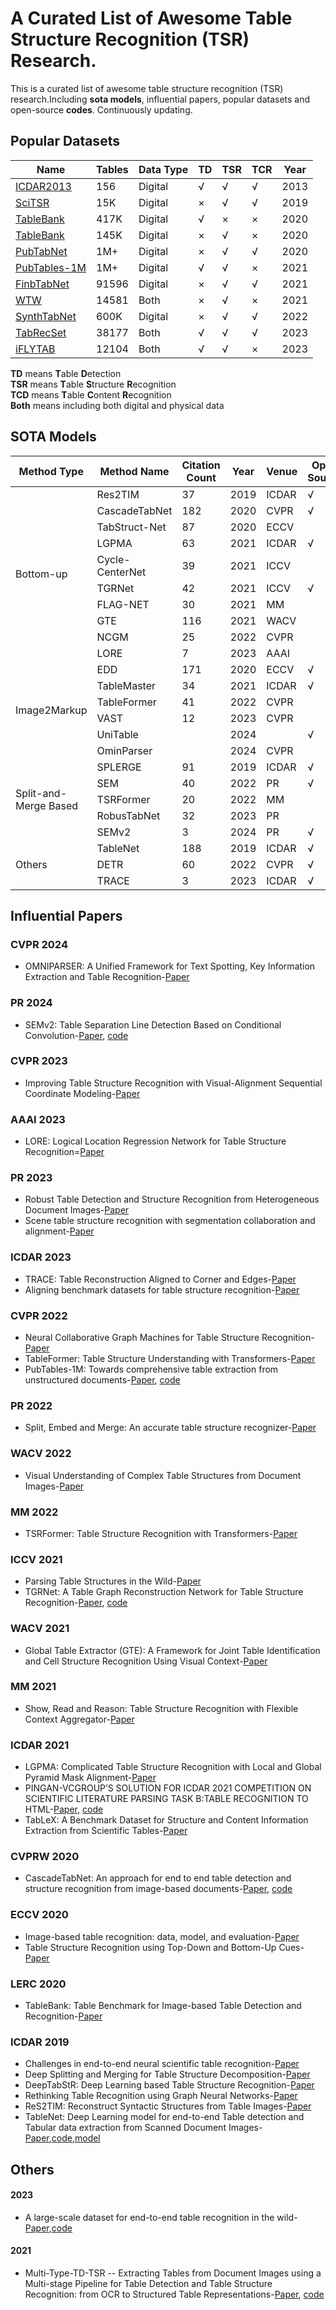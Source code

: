 # A Curated List of Awesome Table Structure Recognition (TSR) Research.  
 This is a curated list of awesome table structure recognition (TSR) research.Including **sota models**, influential papers, popular datasets and open-source **codes**. Continuously updating.
## Popular Datasets
|  Name      | Tables | Data Type | TD |  TSR | TCR |  Year|
|  ----      | ----    | ---- | ---- | ---- | ---- |  ----|
| [ICDAR2013](https://paperswithcode.com/dataset/icdar-2013)                       | 156   | Digital | √ | √ | √ |2013|
| [SciTSR](https://github.com/Academic-Hammer/SciTSR)                              | 15K   | Digital | × | √ | √ |2019|
| [TableBank](https://doc-analysis.github.io/tablebank-page/)                      | 417K  | Digital | √ | × | × |2020|
| [TableBank](https://doc-analysis.github.io/tablebank-page/)                      | 145K  | Digital | × | √ | × |2020|
| [PubTabNet](https://github.com/ibm-aur-nlp/PubTabNet)                            | 1M+   | Digital | × | √ | √ |2020|
| [PubTables-1M](https://github.com/microsoft/table-transformer?tab=readme-ov-file)| 1M+   | Digital | √ | √ | × |2021|
| [FinbTabNet](https://developer.ibm.com/exchanges/data/all/fintabnet/)            | 91596 | Digital | × | √ | √ |2021|
| [WTW](https://github.com/wangwen-whu/WTW-Dataset)                                | 14581 | Both    | × | √ | × |2021|  
| [SynthTabNet](https://github.com/IBM/SynthTabNet)                                | 600K  | Digital | × | √ | √ |2022|
| [TabRecSet](https://github.com/MaxKinny/TabRecSet)                               | 38177 | Both    | √ | √ | √ |2023|
| [iFLYTAB](https://github.com/ZZR8066/SEMv2?tab=readme-ov-file)                   | 12104 | Both    | √ | √ | × |2023|

**TD** means **T**able **D**etection  
**TSR** means **T**able **S**tructure **R**ecognition  
**TCD** means **T**able **C**ontent **R**ecognition  
**Both** means including both digital and physical data 
## SOTA Models 
<table class="tg">
<thead>
  <tr>
    <th class="tg-yi8c">Method Type</th>
    <th class="tg-yi8c">Method Name</th>
    <th class="tg-yi8c">Citation Count</th>
    <th class="tg-yi8c">Year</th>
    <th class="tg-yi8c">Venue</th>
    <th class="tg-z3bf">Open Source</th>
  </tr>
</thead>
<tbody>
  <tr>
    <td class="tg-mdwb" rowspan="10">Bottom-up</td>
    <td class="tg-mdwb">Res2TIM</td>
    <td class="tg-mdwb">37</td>
    <td class="tg-mdwb">2019</td>
    <td class="tg-mdwb">ICDAR</td>
    <td class="tg-f8mc">√</td>
  </tr>
  <tr>
    <td class="tg-mdwb">CascadeTabNet</td>
    <td class="tg-mdwb">182</td>
    <td class="tg-mdwb">2020</td>
    <td class="tg-3wrp">CVPR</td>
    <td class="tg-f8mc">√</td>
  </tr>
  <tr>
    <td class="tg-mdwb">TabStruct-Net</td>
    <td class="tg-mdwb">87</td>
    <td class="tg-mdwb">2020</td>
    <td class="tg-3wrp">ECCV</td>
    <td class="tg-f8mc"></td>
  </tr>
  <tr>
    <td class="tg-f8mc">LGPMA</td>
    <td class="tg-f8mc">63</td>
    <td class="tg-f8mc">2021</td>
    <td class="tg-eav8">ICDAR</td>
    <td class="tg-f8mc">√</td>
  </tr>
  <tr>
    <td class="tg-f8mc">Cycle-CenterNet</td>
    <td class="tg-f8mc">39</td>
    <td class="tg-f8mc">2021</td>
    <td class="tg-eav8">ICCV</td>
    <td class="tg-f8mc"></td>
  </tr>
  <tr>
    <td class="tg-f8mc">TGRNet</td>
    <td class="tg-f8mc">42</td>
    <td class="tg-f8mc">2021</td>
    <td class="tg-f8mc">ICCV</td>
    <td class="tg-f8mc">√</td>
  </tr>
  <tr>
    <td class="tg-f8mc">FLAG-NET</td>
    <td class="tg-f8mc">30</td>
    <td class="tg-f8mc">2021</td>
    <td class="tg-eav8">MM</td>
    <td class="tg-f8mc"></td>
  </tr>
  <tr>
    <td class="tg-f8mc">GTE</td>
    <td class="tg-f8mc">116</td>
    <td class="tg-f8mc">2021</td>
    <td class="tg-eav8">WACV</td>
    <td class="tg-f8mc"></td>
  </tr>
  <tr>
    <td class="tg-f8mc">NCGM</td>
    <td class="tg-f8mc">25</td>
    <td class="tg-f8mc">2022</td>
    <td class="tg-f8mc">CVPR</td>
    <td class="tg-f8mc"></td>
  </tr>
  <tr>
    <td class="tg-f8mc">LORE</td>
    <td class="tg-f8mc">7</td>
    <td class="tg-f8mc">2023</td>
    <td class="tg-f8mc">AAAI</td>
    <td class="tg-f8mc"></td>
  </tr>
  <tr>
    <td class="tg-f8mc" rowspan="6">Image2Markup</td>
    <td class="tg-f8mc">EDD</td>
    <td class="tg-f8mc">171</td>
    <td class="tg-f8mc">2020</td>
    <td class="tg-f8mc">ECCV</td>
    <td class="tg-f8mc">√</td>
  </tr>
  <tr>
    <td class="tg-f8mc">TableMaster</td>
    <td class="tg-f8mc">34</td>
    <td class="tg-f8mc">2021</td>
    <td class="tg-eav8">ICDAR</td>
    <td class="tg-f8mc">√</td>
  </tr>
  <tr>
    <td class="tg-f8mc">TableFormer</td>
    <td class="tg-f8mc">41</td>
    <td class="tg-f8mc">2022</td>
    <td class="tg-f8mc">CVPR</td>
    <td class="tg-f8mc"></td>
  </tr>
  <tr>
    <td class="tg-f8mc">VAST</td>
    <td class="tg-f8mc">12</td>
    <td class="tg-f8mc">2023</td>
    <td class="tg-f8mc">CVPR</td>
    <td class="tg-f8mc"></td>
  </tr>
  <tr>
    <td class="tg-f8mc">UniTable</td>
    <td class="tg-f8mc"></td>
    <td class="tg-f8mc">2024</td>
    <td class="tg-f8mc"></td>
    <td class="tg-f8mc">√</td>
  </tr>
  <tr>
    <td class="tg-f8mc">OminParser</td>
    <td class="tg-f8mc"></td>
    <td class="tg-f8mc">2024</td>
    <td class="tg-f8mc">CVPR</td>
    <td class="tg-f8mc"></td>
  </tr>
  <tr>
    <td class="tg-f8mc" rowspan="5">Split-and-Merge Based</td>
    <td class="tg-f8mc">SPLERGE</td>
    <td class="tg-f8mc">91</td>
    <td class="tg-f8mc">2019</td>
    <td class="tg-eav8">ICDAR</td>
    <td class="tg-f8mc">√</td>
  </tr>
  <tr>
    <td class="tg-f8mc">SEM</td>
    <td class="tg-f8mc">40</td>
    <td class="tg-f8mc">2022</td>
    <td class="tg-eav8">PR</td>
    <td class="tg-f8mc">√</td>
  </tr>
  <tr>
    <td class="tg-f8mc">TSRFormer</td>
    <td class="tg-f8mc">20</td>
    <td class="tg-f8mc">2022</td>
    <td class="tg-f8mc">MM</td>
    <td class="tg-f8mc"></td>
  </tr>
  <tr>
    <td class="tg-f8mc">RobusTabNet</td>
    <td class="tg-f8mc">32</td>
    <td class="tg-f8mc">2023</td>
    <td class="tg-f8mc">PR</td>
    <td class="tg-f8mc"></td>
  </tr>
  <tr>
    <td class="tg-f8mc">SEMv2</td>
    <td class="tg-f8mc">3</td>
    <td class="tg-f8mc">2024</td>
    <td class="tg-eav8">PR</td>
    <td class="tg-f8mc">√</td>
  </tr>
  <tr>
    <td class="tg-f8mc" rowspan="3">Others</td>
    <td class="tg-f8mc">TableNet</td>
    <td class="tg-f8mc">188</td>
    <td class="tg-f8mc">2019</td>
    <td class="tg-f8mc">ICDAR</td>
    <td class="tg-f8mc">√</td>
  </tr>
  <tr>
    <td class="tg-f8mc">DETR</td>
    <td class="tg-f8mc">60</td>
    <td class="tg-f8mc">2022</td>
    <td class="tg-f8mc">CVPR</td>
    <td class="tg-f8mc">√</td>
  </tr>
  <tr>
    <td class="tg-f8mc">TRACE</td>
    <td class="tg-f8mc">3</td>
    <td class="tg-f8mc">2023</td>
    <td class="tg-f8mc">ICDAR</td>
    <td class="tg-f8mc">√</td>
  </tr>
</tbody>
</table>


## Influential Papers  
### CVPR 2024 
 + OMNIPARSER: A Unified Framework for Text Spotting, Key Information Extraction and Table Recognition-[Paper]([https://www.semanticscholar.org/paper/SEMv2%3A-Table-Separation-Line-Detection-Based-on-Zhang-Hu/c78daabab3666d08d945098bc462f882b78803fd](https://arxiv.org/abs/2403.19128))
### PR 2024 
 + SEMv2: Table Separation Line Detection Based on Conditional Convolution-[Paper](https://www.semanticscholar.org/paper/SEMv2%3A-Table-Separation-Line-Detection-Based-on-Zhang-Hu/c78daabab3666d08d945098bc462f882b78803fd),
    [code](https://github.com/ZZR8066/SEMv2) 
### CVPR 2023  
  + Improving Table Structure Recognition with Visual-Alignment Sequential Coordinate Modeling-[Paper](https://openaccess.thecvf.com/content/CVPR2023/papers/Huang_Improving_Table_Structure_Recognition_With_Visual-Alignment_Sequential_Coordinate_Modeling_CVPR_2023_paper.pdf)
### AAAI 2023  
  + LORE: Logical Location Regression Network for Table Structure Recognition=[Paper](https://ojs.aaai.org/index.php/AAAI/article/view/25402/25174)
### PR 2023  
  + Robust Table Detection and Structure Recognition from Heterogeneous Document Images-[Paper](https://www.sciencedirect.com/science/article/abs/pii/S0031320322004861)
  + Scene table structure recognition with segmentation collaboration and alignment-[Paper](https://www.sciencedirect.com/science/article/abs/pii/S0167865522003828?via%3Dihub)
### ICDAR 2023  
  + TRACE: Table Reconstruction Aligned to Corner and Edges-[Paper](https://link.springer.com/chapter/10.1007/978-3-031-41734-4_29)
  + Aligning benchmark datasets for table structure recognition-[Paper](https://link.springer.com/chapter/10.1007/978-3-031-41734-4_23)
### CVPR 2022
  + Neural Collaborative Graph Machines for Table Structure Recognition-[Paper](https://openaccess.thecvf.com/content/CVPR2022/papers/Liu_Neural_Collaborative_Graph_Machines_for_Table_Structure_Recognition_CVPR_2022_paper.pdf)
  + TableFormer: Table Structure Understanding with Transformers-[Paper](https://openaccess.thecvf.com/content/CVPR2022/papers/Nassar_TableFormer_Table_Structure_Understanding_With_Transformers_CVPR_2022_paper.pdf)
  + PubTables-1M: Towards comprehensive table extraction from unstructured documents-[Paper](https://openaccess.thecvf.com/content/CVPR2022/papers/Smock_PubTables-1M_Towards_Comprehensive_Table_Extraction_From_Unstructured_Documents_CVPR_2022_paper.pdf),
    [code](https://github.com/microsoft/table-transformer)
### PR 2022  
  + Split, Embed and Merge: An accurate table structure recognizer-[Paper](https://www.sciencedirect.com/science/article/abs/pii/S0031320322000462)
### WACV 2022  
  + Visual Understanding of Complex Table Structures from Document Images-[Paper](https://openaccess.thecvf.com/content/WACV2022/papers/Raja_Visual_Understanding_of_Complex_Table_Structures_From_Document_Images_WACV_2022_paper.pdf)
### MM 2022  
  + TSRFormer: Table Structure Recognition with Transformers-[Paper](https://dl.acm.org/doi/abs/10.1145/3503161.3548038)
### ICCV 2021  
  + Parsing Table Structures in the Wild-[Paper](https://openaccess.thecvf.com/content/ICCV2021/papers/Long_Parsing_Table_Structures_in_the_Wild_ICCV_2021_paper.pdf)
  + TGRNet: A Table Graph Reconstruction Network for Table Structure Recognition-[Paper](https://openaccess.thecvf.com/content/ICCV2021/papers/Xue_TGRNet_A_Table_Graph_Reconstruction_Network_for_Table_Structure_Recognition_ICCV_2021_paper.pdf),
    [code](https://github.com/xuewenyuan/TGRNet)
### WACV 2021  
  + Global Table Extractor (GTE): A Framework for Joint Table Identification and Cell Structure Recognition Using Visual Context-[Paper](https://openaccess.thecvf.com/content/WACV2021/papers/Zheng_Global_Table_Extractor_GTE_A_Framework_for_Joint_Table_Identification_WACV_2021_paper.pdf)
### MM 2021  
  + Show, Read and Reason: Table Structure Recognition with Flexible Context Aggregator-[Paper](https://dl.acm.org/doi/abs/10.1145/3474085.3481534)
### ICDAR 2021  
  + LGPMA: Complicated Table Structure Recognition with Local and Global Pyramid Mask Alignment-[Paper](https://link.springer.com/chapter/10.1007/978-3-030-86549-8_7)
  + PINGAN-VCGROUP’S SOLUTION FOR ICDAR 2021 COMPETITION ON SCIENTIFIC LITERATURE PARSING TASK B:TABLE RECOGNITION TO HTML-[Paper](https://www.semanticscholar.org/paper/PingAn-VCGroup%27s-Solution-for-ICDAR-2021-on-Table-He-Qi/754087ddb922b22873c20b3b4eec3272898326d9),
    [code](https://github.com/JiaquanYe/TableMASTER-mmocr)
  + TabLeX: A Benchmark Dataset for Structure and Content Information Extraction from Scientific Tables-[Paper](https://link.springer.com/chapter/10.1007/978-3-030-86331-9_36)
### CVPRW 2020  
  + CascadeTabNet: An approach for end to end table detection and structure recognition from image-based documents-[Paper](https://openaccess.thecvf.com/content_CVPRW_2020/papers/w34/Prasad_CascadeTabNet_An_Approach_for_End_to_End_Table_Detection_and_CVPRW_2020_paper.pdf),
    [code](https://github.com/DevashishPrasad/CascadeTabNet)
### ECCV 2020  
  + Image-based table recognition: data, model, and evaluation-[Paper](https://www.ecva.net/papers/eccv_2020/papers_ECCV/papers/123660562.pdf)
  + Table Structure Recognition using Top-Down and Bottom-Up Cues-[Paper](https://link.springer.com/chapter/10.1007/978-3-030-58604-1_5)
### LERC 2020  
  + TableBank: Table Benchmark for Image-based Table Detection and Recognition-[Paper](https://aclanthology.org/2020.lrec-1.236/)
### ICDAR 2019  
  + Challenges in end-to-end neural scientific table recognition-[Paper](https://ieeexplore.ieee.org/document/8978078)
  + Deep Splitting and Merging for Table Structure Decomposition-[Paper](https://ieeexplore.ieee.org/document/8977975)
  + DeepTabStR: Deep Learning based Table Structure Recognition-[Paper](https://ieeexplore.ieee.org/document/8978137)
  + Rethinking Table Recognition using Graph Neural Networks-[Paper](https://www.computer.org/csdl/proceedings-article/icdar/2019/301400a142/1h81qHhrzaM)
  + ReS2TIM: Reconstruct Syntactic Structures from Table Images-[Paper](https://ieeexplore.ieee.org/document/8978027)
  + TableNet: Deep Learning model for end-to-end Table detection and Tabular data extraction from Scanned Document Images-[Paper](https://www.computer.org/csdl/proceedings-article/icdar/2019/301400a128/1h81vwkHTwY),[code](https://github.com/AmanSavaria1402/TableNet),[model](https://drive.google.com/file/d/11cl-QP5xsYmuM-IwCtc1psMH14bb7kFx/view)
## Others  
#### 2023
  + A large-scale dataset for end-to-end table recognition in the wild-[Paper](https://www.nature.com/articles/s41597-023-01985-8),[code](https://github.com/MaxKinny/TabRecSet)
#### 2021  
  + Multi-Type-TD-TSR -- Extracting Tables from Document Images using a Multi-stage Pipeline for Table Detection and Table Structure Recognition: from OCR to Structured Table Representations-[Paper](https://link.springer.com/chapter/10.1007/978-3-030-87626-5_8),
    [code](https://github.com/Psarpei/Multi-Type-TD-TSR)

